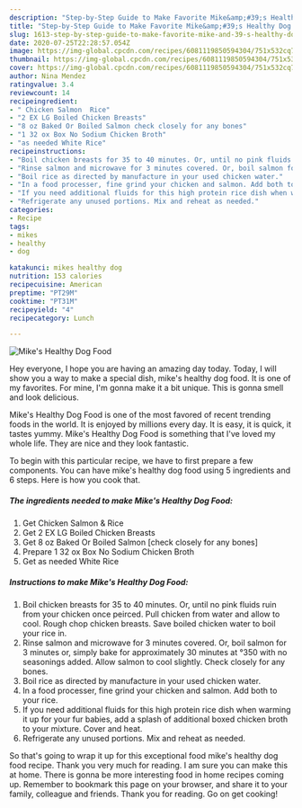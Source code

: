 ```yaml
---
description: "Step-by-Step Guide to Make Favorite Mike&amp;#39;s Healthy Dog Food"
title: "Step-by-Step Guide to Make Favorite Mike&amp;#39;s Healthy Dog Food"
slug: 1613-step-by-step-guide-to-make-favorite-mike-and-39-s-healthy-dog-food
date: 2020-07-25T22:28:57.054Z
image: https://img-global.cpcdn.com/recipes/6081119850594304/751x532cq70/mikes-healthy-dog-food-recipe-main-photo.jpg
thumbnail: https://img-global.cpcdn.com/recipes/6081119850594304/751x532cq70/mikes-healthy-dog-food-recipe-main-photo.jpg
cover: https://img-global.cpcdn.com/recipes/6081119850594304/751x532cq70/mikes-healthy-dog-food-recipe-main-photo.jpg
author: Nina Mendez
ratingvalue: 3.4
reviewcount: 14
recipeingredient:
- " Chicken Salmon  Rice"
- "2 EX LG Boiled Chicken Breasts"
- "8 oz Baked Or Boiled Salmon check closely for any bones"
- "1 32 ox Box No Sodium Chicken Broth"
- "as needed White Rice"
recipeinstructions:
- "Boil chicken breasts for 35 to 40 minutes. Or, until no pink fluids ruin from your chicken once peirced. Pull chicken from water and allow to cool. Rough chop chicken breasts. Save boiled chicken water to boil your rice in."
- "Rinse salmon and microwave for 3 minutes covered. Or, boil salmon for 3 minutes or, simply bake for approximately 30 minutes at °350 with no seasonings added. Allow salmon to cool slightly. Check closely for any bones."
- "Boil rice as directed by manufacture in your used chicken water."
- "In a food processer, fine grind your chicken and salmon. Add both to your rice."
- "If you need additional fluids for this high protein rice dish when warming it up for your fur babies, add a splash of additional boxed chicken broth to your mixture. Cover and heat."
- "Refrigerate any unused portions. Mix and reheat as needed."
categories:
- Recipe
tags:
- mikes
- healthy
- dog

katakunci: mikes healthy dog 
nutrition: 153 calories
recipecuisine: American
preptime: "PT29M"
cooktime: "PT31M"
recipeyield: "4"
recipecategory: Lunch

---
```



![Mike&#39;s Healthy Dog Food](https://img-global.cpcdn.com/recipes/6081119850594304/751x532cq70/mikes-healthy-dog-food-recipe-main-photo.jpg)

Hey everyone, I hope you are having an amazing day today. Today, I will show you a way to make a special dish, mike&#39;s healthy dog food. It is one of my favorites. For mine, I'm gonna make it a bit unique. This is gonna smell and look delicious.

Mike&#39;s Healthy Dog Food is one of the most favored of recent trending foods in the world. It is enjoyed by millions every day. It is easy, it is quick, it tastes yummy. Mike&#39;s Healthy Dog Food is something that I've loved my whole life. They are nice and they look fantastic.




To begin with this particular recipe, we have to first prepare a few components. You can have mike&#39;s healthy dog food using 5 ingredients and 6 steps. Here is how you cook that.

<!--inarticleads1-->

##### The ingredients needed to make Mike&#39;s Healthy Dog Food:

1. Get  Chicken Salmon &amp; Rice
1. Get 2 EX LG Boiled Chicken Breasts
1. Get 8 oz Baked Or Boiled Salmon [check closely for any bones]
1. Prepare 1 32 ox Box No Sodium Chicken Broth
1. Get as needed White Rice




<!--inarticleads2-->

##### Instructions to make Mike&#39;s Healthy Dog Food:

1. Boil chicken breasts for 35 to 40 minutes. Or, until no pink fluids ruin from your chicken once peirced. Pull chicken from water and allow to cool. Rough chop chicken breasts. Save boiled chicken water to boil your rice in.
1. Rinse salmon and microwave for 3 minutes covered. Or, boil salmon for 3 minutes or, simply bake for approximately 30 minutes at °350 with no seasonings added. Allow salmon to cool slightly. Check closely for any bones.
1. Boil rice as directed by manufacture in your used chicken water.
1. In a food processer, fine grind your chicken and salmon. Add both to your rice.
1. If you need additional fluids for this high protein rice dish when warming it up for your fur babies, add a splash of additional boxed chicken broth to your mixture. Cover and heat.
1. Refrigerate any unused portions. Mix and reheat as needed.




So that's going to wrap it up for this exceptional food mike&#39;s healthy dog food recipe. Thank you very much for reading. I am sure you can make this at home. There is gonna be more interesting food in home recipes coming up. Remember to bookmark this page on your browser, and share it to your family, colleague and friends. Thank you for reading. Go on get cooking!
